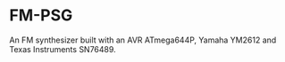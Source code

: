 # FM-PSG

An FM synthesizer built with an AVR ATmega644P, Yamaha YM2612 and Texas Instruments SN76489.